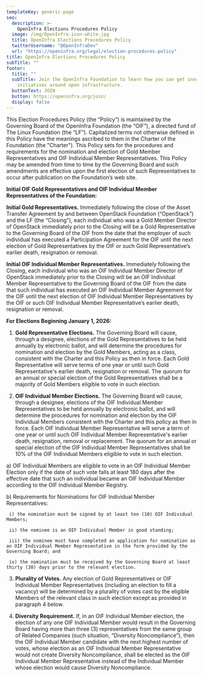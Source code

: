```yaml
---
templateKey: generic-page
seo:
  description: >-
    OpenInfra Elections Procedures Policy
  image: /img/OpenInfra-icon-white.jpg
  title: OpenInfra Elections Procedures Policy
  twitterUsername: "@OpenInfraDev"
  url: "https://openinfra.org/legal/election-procedures-policy"
title: OpenInfra Elections Procedures Policy
subTitle: ""
footer:
  title: ""
  subTitle: Join the OpenInfra Foundation to learn how you can get involved in
    initiatives around open infrastructure.
  buttonText: JOIN
  button: https://openinfra.org/join/
  display: false
---
```


This Election Procedures Policy (the “Policy”) is maintained by the Governing Board of the OpenInfra Foundation (the “OIF”), a directed fund of The Linux Foundation (the “LF”). Capitalized terms not otherwise defined in this Policy have the meanings ascribed to them in the Charter of the Foundation (the "Charter").  This Policy sets for the procedures and requirements for the nomination and election of Gold Member Representatives and OIF Individual Member Representatives. This Policy may be amended from time to time by the Governing Board and such amendments are effective upon the first election of such Representatives to occur after publication on the Foundation’s web site.

**Initial OIF Gold Representatives and OIF Individual Member Representatives of the Foundation:**

**Initial Gold Representatives.** Immediately following the close of the Asset Transfer Agreement by and between OpenStack Foundation (“OpenStack”) and the LF (the “Closing”), each individual who was a Gold Member Director of OpenStack immediately prior to the Closing will be a Gold Representative to the Governing Board of the OIF from the date that the employer of such individual has executed a Participation Agreement for the OIF until the next election of Gold Representatives by the OIF or such Gold Representative’s earlier death, resignation or removal. 

**Initial OIF Individual Member Representatives.** Immediately following the Closing, each individual who was an OIF Individual Member Director of OpenStack immediately prior to the Closing will be an OIF Individual Member Representative to the Governing Board of the OIF from the date that such individual has executed an OIF Individual Member Agreement for the OIF until the next election of OIF Individual Member Representatives by the OIF or such OIF Individual Member Representative’s earlier death, resignation or removal. 

**For Elections Beginning January 1, 2026:**

1. **Gold Representative Elections.** The Governing Board will cause, through a designee, elections of the Gold Representatives to be held annually by electronic ballot, and will determine the procedures for nomination and election by the Gold Members, acting as a class, consistent with the Charter and this Policy as then in force. Each Gold Representative will serve terms of one year or until such Gold Representative's earlier death, resignation or removal. The quorum for an annual or special election of the Gold Representatives shall be a majority of Gold Members eligible to vote in such election.
 
2. **OIF Individual Member Elections.** The Governing Board will cause, through a designee, elections of the OIF Individual Member Representatives to be held annually by electronic ballot, and will determine the procedures for nomination and election by the OIF Individual Members consistent with the Charter and this policy as then in force.  Each OIF Individual Member Representative will serve a term of one year or until such OIF Individual Member Representative's earlier death, resignation, removal or replacement. The quorum for an annual or special election of the OIF Individual Member Representatives shall be 10% of the OIF Individual Members eligible to vote in such election.

a) OIF Individual Members are eligible to vote in an OIF Individual Member Election only if the date of such vote falls at least 180 days after the effective date that such an individual became an OIF Individual Member according to the OIF Individual Member Registry.

b) Requirements for Nominations for OIF Individual Member Representatives:

     i) the nomination must be signed by at least ten (10) OIF Individual Members;

     ii) the nominee is an OIF Individual Member in good standing;

     iii) the nominee must have completed an application for nomination as an OIF Individual Member Representative in the form provided by the Governing Board; and

     iv) the nomination must be received by the Governing Board at least thirty (30) days prior to the relevant election.
 
3. **Plurality of Votes.**  Any election of Gold Representatives or OIF Individual Member Representatives (including an election to fill a vacancy) will be determined by a plurality of votes cast by the eligible Members of the relevant class in such election except as provided in paragraph 4 below. 
 
4. **Diversity Requirement.**  If, in an OIF Individual Member election, the election of any one OIF Individual Member would result in the Governing Board having more than three (3) representatives from the same group of Related Companies (such situation, “Diversity Noncompliance”), then the OIF Individual Member candidate with the next highest number of votes, whose election as an OIF Individual Member Representative would not create Diversity Noncompliance, shall be elected as the OIF Individual Member Representative instead of the Individual Member whose election would cause Diversity Noncompliance.